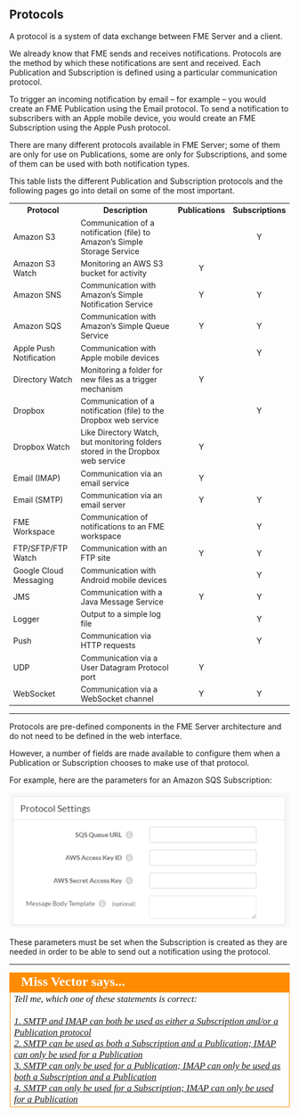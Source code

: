 ## Protocols ##

A protocol is a system of data exchange between FME Server and a client. 

We already know that FME sends and receives notifications. Protocols are the method by which these notifications are sent and received. Each Publication and Subscription is defined using a particular communication protocol. 

To trigger an incoming notification by email – for example – you would create an FME Publication using the Email protocol. To send a notification to subscribers with an Apple mobile device, you would create an FME Subscription using the Apple Push protocol.

There are many different protocols available in FME Server; some of them are only for use on Publications, some are only for Subscriptions, and some of them can be used with both notification types.

This table lists the different Publication and Subscription protocols and the following pages go into detail on some of the most important.

<table>
<tr><th>Protocol</th><th>Description</th><th>Publications</th><th>Subscriptions</th></tr>
<tr><td>Amazon S3</td><td>Communication of a notification (file) to Amazon’s Simple Storage Service</td><td align="center"></td><td align="center">Y</td></tr>
<tr><td>Amazon S3 Watch</td><td>Monitoring an AWS S3 bucket for activity</td><td align="center">Y</td><td align="center"></td></tr>
<tr><td>Amazon SNS</td><td>Communication with Amazon’s Simple Notification Service</td><td align="center">Y</td><td align="center">Y</td></tr>
<tr><td>Amazon SQS</td><td>Communication with Amazon’s Simple Queue Service</td><td align="center">Y</td><td align="center">Y</td></tr>
<tr><td>Apple Push Notification</td><td>Communication with Apple mobile devices</td><td></td><td align="center">Y</td></tr>
<tr><td>Directory Watch</td><td>Monitoring a folder for new files as a trigger mechanism</td><td align="center">Y</td><td></td></tr>
<tr><td>Dropbox</td><td>Communication of a notification (file) to the Dropbox web service</td><td></td><td align="center">Y</td></tr>
<tr><td>Dropbox Watch</td><td>Like Directory Watch, but monitoring folders stored in the Dropbox web service</td><td align="center">Y</td><td></td></tr>
<tr><td>Email (IMAP)</td><td>Communication via an email service</td><td align="center">Y</td><td></td></tr>
<tr><td>Email (SMTP)</td><td>Communication via an email server</td><td align="center">Y</td><td align="center">Y</td></tr>
<tr><td>FME Workspace</td><td>Communication of notifications to an FME workspace</td><td align="center"></td><td align="center">Y</td></tr>
<tr><td>FTP/SFTP/FTP Watch</td><td>Communication with an FTP site</td><td align="center">Y</td><td align="center">Y</td></tr>
<tr><td>Google Cloud Messaging</td><td>Communication with Android mobile devices</td><td></td><td align="center">Y</td></tr>
<tr><td>JMS</td><td>Communication with a Java Message Service</td><td align="center">Y</td><td align="center">Y</td></tr>
<tr><td>Logger</td><td>Output to a simple log file</td><td align="center"></td><td align="center">Y</td></tr>
<tr><td>Push</td><td>Communication via HTTP requests</td><td></td><td align="center">Y</td></tr>
<tr><td>UDP</td><td>Communication via a User Datagram Protocol port</td><td align="center">Y</td><td></td></tr>
<tr><td>WebSocket</td><td>Communication via a WebSocket channel</td><td align="center">Y</td><td align="center">Y</td></tr>
</table>

---

Protocols are pre-defined components in the FME Server architecture and do not need to be defined in the web interface.

However, a number of fields are made available to configure them when a Publication or Subscription chooses to make use of that protocol.

For example, here are the parameters for an Amazon SQS Subscription:

![](./Images/Img4.009.SQSProticalSettings.png)

These parameters must be set when the Subscription is created as they are needed in order to be able to send out a notification using the protocol.

---

<!--Person X Says Section-->

<table style="border-spacing: 0px">
<tr>
<td style="vertical-align:middle;background-color:darkorange;border: 2px solid darkorange">
<i class="fa fa-quote-left fa-lg fa-pull-left fa-fw" style="color:white;padding-right: 12px;vertical-align:text-top"></i>
<span style="color:white;font-size:x-large;font-weight: bold;font-family:serif">Miss Vector says...</span>
</td>
</tr>

<tr>
<td style="border: 1px solid darkorange">
<span style="font-family:serif; font-style:italic; font-size:larger">
Tell me, which one of these statements is correct:
<br><br><a href="http://52.73.3.37/fmedatastreaming/Manual/QAResponse2017.fmw?chapter=24&question=3&answer=1&DestDataset_TEXTLINE=C%3A%5CFMEOutput%5CQAResponse.html">1. SMTP and IMAP can both be used as either a Subscription and/or a Publication protocol</a>
<br><a href="http://52.73.3.37/fmedatastreaming/Manual/QAResponse2017.fmw?chapter=24&question=3&answer=2&DestDataset_TEXTLINE=C%3A%5CFMEOutput%5CQAResponse.html">2. SMTP can be used as both a Subscription and a Publication; IMAP can only be used for a Publication</a>
<br><a href="http://52.73.3.37/fmedatastreaming/Manual/QAResponse2017.fmw?chapter=24&question=3&answer=3&DestDataset_TEXTLINE=C%3A%5CFMEOutput%5CQAResponse.html">3. SMTP can only be used for a Publication; IMAP can only be used as both a Subscription and a Publication</a> 
<br><a href="http://52.73.3.37/fmedatastreaming/Manual/QAResponse2017.fmw?chapter=24&question=3&answer=4&DestDataset_TEXTLINE=C%3A%5CFMEOutput%5CQAResponse.html">4. SMTP can only be used for a Subscription; IMAP can only be used for a Publication</a>
</span>
</td>
</tr>
</table>